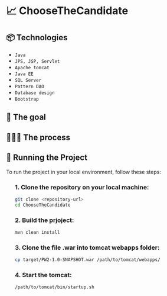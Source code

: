 <h1>📈 ChooseTheCandidate</h1>
<p></p>
<h2>📦 Technologies</h2>
<ul>
<li><code>Java</code></li>
<li><code>JPS, JSP, Servlet</code></li>
<li><code>Apache tomcat</code></li>
<li><code>Java EE</code></li>
<li><code>SQL Server</code></li>
<li><code>Pattern DAO</code></li>
<li><code>Database design</code></li>
<li><code>Bootstrap</code></li>
</ul>
<h2>🎯 The goal</h2>
<p></p>
<h2>👩🏽‍🍳 The process</h2>
<p></p>
<p></p>

<h2>🚦 Running the Project</h2>
<p>To run the project in your local environment, follow these steps:</p>
<ol>
  
### 1. Clone the repository on your local machine:
```sh
git clone <repository-url>
cd ChooseTheCandidate
```
### 2. Build the prjoject:
```sh
mvn clean install
```
### 3. Clone the file .war into tomcat webapps folder:
```sh
cp target/PW2-1.0-SNAPSHOT.war /path/to/tomcat/webapps/
```
### 4. Start the tomcat:
```
/path/to/tomcat/bin/startup.sh
```
</ol>
